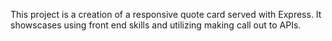 This project is a creation of a responsive quote card served with Express. It showscases using front end skills and utilizing making call out to APIs.
